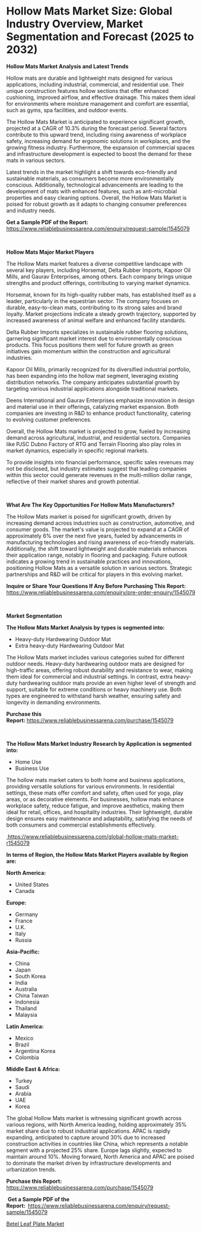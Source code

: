 <p><h1>Hollow Mats Market Size: Global Industry Overview, Market Segmentation and Forecast (2025 to 2032)</h1></p><p><strong>Hollow Mats Market Analysis and Latest Trends</strong></p>
<p><p>Hollow mats are durable and lightweight mats designed for various applications, including industrial, commercial, and residential use. Their unique construction features hollow sections that offer enhanced cushioning, improved airflow, and effective drainage. This makes them ideal for environments where moisture management and comfort are essential, such as gyms, spa facilities, and outdoor events.</p><p>The Hollow Mats Market is anticipated to experience significant growth, projected at a CAGR of 10.3% during the forecast period. Several factors contribute to this upward trend, including rising awareness of workplace safety, increasing demand for ergonomic solutions in workplaces, and the growing fitness industry. Furthermore, the expansion of commercial spaces and infrastructure development is expected to boost the demand for these mats in various sectors.</p><p>Latest trends in the market highlight a shift towards eco-friendly and sustainable materials, as consumers become more environmentally conscious. Additionally, technological advancements are leading to the development of mats with enhanced features, such as anti-microbial properties and easy cleaning options. Overall, the Hollow Mats Market is poised for robust growth as it adapts to changing consumer preferences and industry needs.</p></p>
<p><strong>Get a Sample PDF of the Report:&nbsp;</strong> <a href="https://www.reliablebusinessarena.com/enquiry/request-sample/1545079?utm_campaign=2515&utm_medium=2&utm_source=Github&utm_content=ia&utm_term=04042025&utm_id=hollow-mats">https://www.reliablebusinessarena.com/enquiry/request-sample/1545079</a></p>
<p>&nbsp;</p>
<p><strong>Hollow Mats Major Market Players</strong></p>
<p><p>The Hollow Mats market features a diverse competitive landscape with several key players, including Horsemat, Delta Rubber Imports, Kapoor Oil Mills, and Gaurav Enterprises, among others. Each company brings unique strengths and product offerings, contributing to varying market dynamics.</p><p>Horsemat, known for its high-quality rubber mats, has established itself as a leader, particularly in the equestrian sector. The company focuses on durable, easy-to-clean mats, contributing to its strong sales and brand loyalty. Market projections indicate a steady growth trajectory, supported by increased awareness of animal welfare and enhanced facility standards.</p><p>Delta Rubber Imports specializes in sustainable rubber flooring solutions, garnering significant market interest due to environmentally conscious products. This focus positions them well for future growth as green initiatives gain momentum within the construction and agricultural industries.</p><p>Kapoor Oil Mills, primarily recognized for its diversified industrial portfolio, has been expanding into the hollow mat segment, leveraging existing distribution networks. The company anticipates substantial growth by targeting various industrial applications alongside traditional markets.</p><p>Deens International and Gaurav Enterprises emphasize innovation in design and material use in their offerings, catalyzing market expansion. Both companies are investing in R&D to enhance product functionality, catering to evolving customer preferences.</p><p>Overall, the Hollow Mats market is projected to grow, fueled by increasing demand across agricultural, industrial, and residential sectors. Companies like PJSC Dubno Factory of RTG and Terrain Flooring also play roles in market dynamics, especially in specific regional markets. </p><p>To provide insights into financial performance, specific sales revenues may not be disclosed, but industry estimates suggest that leading companies within this sector could generate revenues in the multi-million dollar range, reflective of their market shares and growth potential.</p></p>
<p>&nbsp;</p>
<p><strong>What Are The Key Opportunities For Hollow Mats Manufacturers?</strong></p>
<p><p>The Hollow Mats market is poised for significant growth, driven by increasing demand across industries such as construction, automotive, and consumer goods. The market's value is projected to expand at a CAGR of approximately 6% over the next five years, fueled by advancements in manufacturing technologies and rising awareness of eco-friendly materials. Additionally, the shift toward lightweight and durable materials enhances their application range, notably in flooring and packaging. Future outlook indicates a growing trend in sustainable practices and innovations, positioning Hollow Mats as a versatile solution in various sectors. Strategic partnerships and R&D will be critical for players in this evolving market.</p></p>
<p><strong>Inquire or Share Your Questions If Any Before Purchasing This Report:</strong> <a href="https://www.reliablebusinessarena.com/enquiry/pre-order-enquiry/1545079?utm_campaign=2515&utm_medium=2&utm_source=Github&utm_content=ia&utm_term=04042025&utm_id=hollow-mats">https://www.reliablebusinessarena.com/enquiry/pre-order-enquiry/1545079</a></p>
<p>&nbsp;</p>
<p><strong>Market Segmentation</strong></p>
<p><strong>The Hollow Mats Market Analysis by types is segmented into:</strong></p>
<p><ul><li>Heavy-duty Hardwearing Outdoor Mat</li><li>Extra heavy-duty Hardwearing Outdoor Mat</li></ul></p>
<p><p>The Hollow Mats market includes various categories suited for different outdoor needs. Heavy-duty hardwearing outdoor mats are designed for high-traffic areas, offering robust durability and resistance to wear, making them ideal for commercial and industrial settings. In contrast, extra heavy-duty hardwearing outdoor mats provide an even higher level of strength and support, suitable for extreme conditions or heavy machinery use. Both types are engineered to withstand harsh weather, ensuring safety and longevity in demanding environments.</p></p>
<p><strong>Purchase this Report:&nbsp;</strong><a href="https://www.reliablebusinessarena.com/purchase/1545079?utm_campaign=2515&utm_medium=2&utm_source=Github&utm_content=ia&utm_term=04042025&utm_id=hollow-mats">https://www.reliablebusinessarena.com/purchase/1545079</a></p>
<p>&nbsp;</p>
<p><strong>The Hollow Mats Market Industry Research by Application is segmented into:</strong></p>
<p><ul><li>Home Use</li><li>Business Use</li></ul></p>
<p><p>The hollow mats market caters to both home and business applications, providing versatile solutions for various environments. In residential settings, these mats offer comfort and safety, often used for yoga, play areas, or as decorative elements. For businesses, hollow mats enhance workplace safety, reduce fatigue, and improve aesthetics, making them ideal for retail, offices, and hospitality industries. Their lightweight, durable design ensures easy maintenance and adaptability, satisfying the needs of both consumers and commercial establishments effectively.</p></p>
<p><a href="https://www.reliablebusinessarena.com/global-hollow-mats-market-r1545079?utm_campaign=2515&utm_medium=2&utm_source=Github&utm_content=ia&utm_term=04042025&utm_id=hollow-mats">&nbsp;https://www.reliablebusinessarena.com/global-hollow-mats-market-r1545079</a></p>
<p><strong>In terms of Region, the Hollow Mats Market Players available by Region are:</strong></p>
<p>
    <p> <strong> North America: </strong>
        <ul>
            <li>United States</li>
            <li>Canada</li>
        </ul>
        </p> 
    <p> <strong> Europe: </strong>
        <ul>
            <li>Germany</li>
            <li>France</li>
            <li>U.K.</li>
            <li>Italy</li>
            <li>Russia</li>
        </ul>
        </p> 
    <p> <strong> Asia-Pacific: </strong>
        <ul>
            <li>China</li>
            <li>Japan</li>
            <li>South Korea</li>
            <li>India</li>
            <li>Australia</li>
            <li>China Taiwan</li>
            <li>Indonesia</li>
            <li>Thailand</li>
            <li>Malaysia</li>
        </ul>
        </p> 
    <p> <strong> Latin America: </strong>
        <ul>
            <li>Mexico</li>
            <li>Brazil</li>
            <li>Argentina Korea</li>
            <li>Colombia</li>
        </ul>
        </p> 
    <p> <strong> Middle East & Africa: </strong>
        <ul>
            <li>Turkey</li>
            <li>Saudi</li>
            <li>Arabia</li>
            <li>UAE</li>
            <li>Korea</li>
        </ul>
    </p>
    </p>
<p><p>The global Hollow Mats market is witnessing significant growth across various regions, with North America leading, holding approximately 35% market share due to robust industrial applications. APAC is rapidly expanding, anticipated to capture around 30% due to increased construction activities in countries like China, which represents a notable segment with a projected 25% share. Europe lags slightly, expected to maintain around 10%. Moving forward, North America and APAC are poised to dominate the market driven by infrastructure developments and urbanization trends.</p></p>
<p><strong>Purchase this Report: </strong><a href="https://www.reliablebusinessarena.com/purchase/1545079?utm_campaign=2515&utm_medium=2&utm_source=Github&utm_content=ia&utm_term=04042025&utm_id=hollow-mats">https://www.reliablebusinessarena.com/purchase/1545079</a></p>
<p>&nbsp;<strong>Get a Sample PDF of the Report:&nbsp;&nbsp;</strong><a href="https://www.reliablebusinessarena.com/enquiry/request-sample/1545079?utm_campaign=2515&utm_medium=2&utm_source=Github&utm_content=ia&utm_term=04042025&utm_id=hollow-mats">https://www.reliablebusinessarena.com/enquiry/request-sample/1545079</a></p>
<p><strong></strong></p>
<p><p><a href="https://github.com/leopardmicheal7019/Market-Research-Report-List-1/blob/main/betel-leaf-plate-market.md?utm_campaign=2515&utm_medium=2&utm_source=Github&utm_content=ia&utm_term=04042025&utm_id=hollow-mats">Betel Leaf Plate Market</a></p></p>